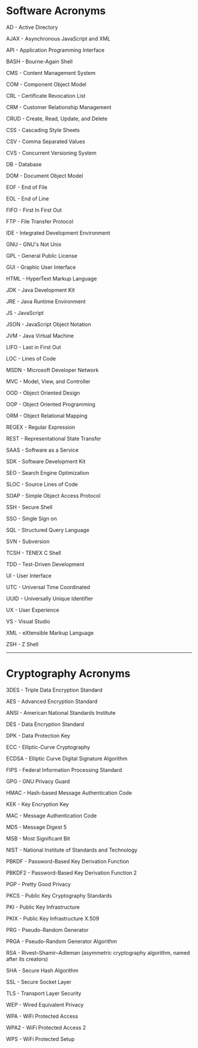 # Software Acronyms

AD - Active Directory

AJAX - Asynchronous JavaScript and XML

API - Application Programming Interface

BASH - Bourne-Again Shell

CMS - Content Management System

COM - Component Object Model

CRL - Certificate Revocation List

CRM - Customer Relationship Management

CRUD - Create, Read, Update, and Delete

CSS - Cascading Style Sheets

CSV - Comma Separated Values

CVS - Concurrent Versioning System

DB - Database

DOM - Document Object Model

EOF - End of File

EOL - End of Line

FIFO - First In First Out

FTP - File Transfer Protocol

IDE - Integrated Development Environment

GNU - GNU's Not Unix

GPL - General Public License

GUI - Graphic User Interface

HTML - HyperText Markup Language

JDK - Java Development Kit

JRE - Java Runtime Environment

JS - JavaScript

JSON - JavaScript Object Notation

JVM - Java Virtual Machine

LIFO - Last in First Out

LOC - Lines of Code

MSDN - Microsoft Developer Network

MVC - Model, View, and Controller

OOD - Object Oriented Design

OOP - Object Oriented Programming

ORM - Object Relational Mapping

REGEX - Regular Expression

REST - Representational State Transfer

SAAS - Software as a Service

SDK - Software Development Kit

SEO - Search Engine Optimization

SLOC - Source Lines of Code

SOAP - Simple Object Access Protocol

SSH - Secure Shell

SSO - Single Sign on

SQL - Structured Query Language

SVN - Subversion

TCSH - TENEX C Shell

TDD - Test-Driven Development

UI - User Interface

UTC - Universal Time Coordinated

UUID - Universally Unique Identifier

UX - User Experience

VS - Visual Studio

XML - eXtensible Markup Language

ZSH - Z Shell

---

# Cryptography Acronyms

3DES - Triple Data Encryption Standard

AES - Advanced Encryption Standard

ANSI - American National Standards Institute

DES - Data Encryption Standard

DPK - Data Protection Key

ECC - Elliptic-Curve Cryptography

ECDSA - Elliptic Curve Digital Signature Algorithm

FIPS - Federal Information Processing Standard

GPG - GNU Privacy Guard

HMAC - Hash-based Message Authentication Code

KEK - Key Encryption Key

MAC - Message Authentication Code

MD5 - Message Digest 5

MSB - Most Significant Bit

NIST - National Institute of Standards and Technology

PBKDF - Password-Based Key Derivation Function

PBKDF2 - Password-Based Key Derivation Function 2

PGP - Pretty Good Privacy

PKCS - Public Key Cryptography Standards

PKI - Public Key Infrastructure

PKIX - Public Key Infrastructure X.509

PRG - Pseudo-Random Generator

PRGA - Pseudo-Random Generator Algorithm

RSA - Rivest–Shamir–Adleman (asymmetric cryptography algorithm, named after its creators)

SHA - Secure Hash Algorithm

SSL - Secure Socket Layer

TLS - Transport Layer Security

WEP - Wired Equivalent Privacy

WPA - WiFi Protected Access

WPA2 - WiFi Protected Access 2

WPS - WiFi Protected Setup
